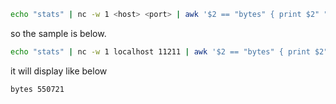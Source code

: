 ```bash
echo "stats" | nc -w 1 <host> <port> | awk '$2 == "bytes" { print $2" "$3 }'
```
so the sample is below.
```bash
echo "stats" | nc -w 1 localhost 11211 | awk '$2 == "bytes" { print $2" "$3 }'
```
it will display like below
```
bytes 550721
```
